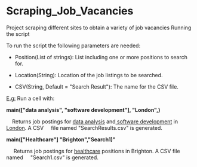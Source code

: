 # Scraping_Job_Vacancies
Project scraping different sites to obtain a variety of job vacancies
Running the script

To run the script the following parameters are needed:

- Position(List of strings): List including one or more positions to search for.
  
- Location(String): Location of the job listings to be searched.
  
- CSV(String, Default = "Search Result"): The name for the CSV file.
  

<u>E.g:</u>
Run a cell with:

**main(["data analysis", "software development"], "London",)**

    Returns job postings for <u>data analysis</u> and<u> software development</u> in <u>London</u>. A CSV     file named "SearchResults.csv" is generated.

**main(["Healthcare"] "Brighton","Search1)"**

     Returns job postings for <u>healthcare</u> positions in Brighton. A CSV file named     "Search1.csv" is generated.
